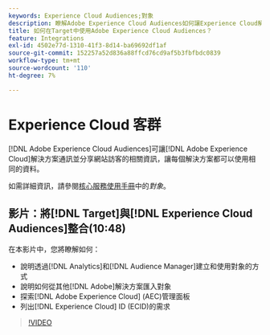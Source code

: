 ```yaml
---
keywords: Experience Cloud Audiences;對象
description: 瞭解Adobe Experience Cloud Audiences如何讓Experience Cloud解決方案與其他Adobe解決方案通訊及分享網站訪客的相關資訊。
title: 如何在Target中使用Adobe Experience Cloud Audiences？
feature: Integrations
exl-id: 4502e77d-1310-41f3-8d14-ba69692df1af
source-git-commit: 152257a52d836a88ffcd76cd9af5b3fbfbdc0839
workflow-type: tm+mt
source-wordcount: '110'
ht-degree: 7%

---
```


# Experience Cloud 客群

[!DNL Adobe Experience Cloud Audiences]可讓[!DNL Adobe Experience Cloud]解決方案通訊並分享網站訪客的相關資訊，讓每個解決方案都可以使用相同的資料。

如需詳細資訊，請參閱[核心服務使用手冊](https://experienceleague.adobe.com/docs/core-services/interface/audiences/audience-library.html?lang=zh-Hant&?lang=zh-Hant)中的&#x200B;*對象*。

## 影片：將[!DNL Target]與[!DNL Experience Cloud Audiences]整合(10:48)

在本影片中，您將瞭解如何：

* 說明透過[!DNL Analytics]和[!DNL Audience Manager]建立和使用對象的方式
* 說明如何從其他[!DNL Adobe]解決方案匯入對象
* 探索[!DNL Adobe Experience Cloud] (AEC)管理面板
* 列出[!DNL Experience Cloud] ID (ECID)的需求

>[!VIDEO](https://video.tv.adobe.com/v/35152)
